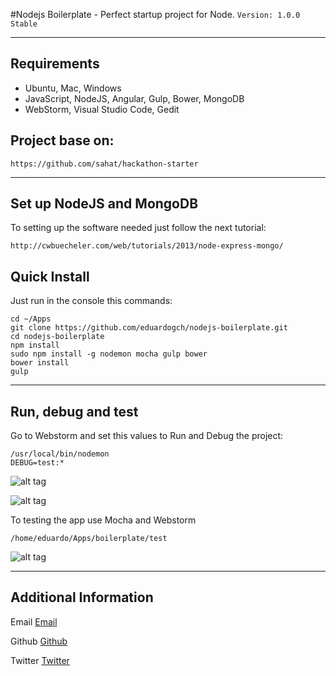 #Nodejs Boilerplate - Perfect startup project for Node.
`Version: 1.0.0 Stable`

-----

## Requirements

* Ubuntu, Mac, Windows
* JavaScript, NodeJS, Angular, Gulp, Bower, MongoDB
* WebStorm, Visual Studio Code, Gedit

## Project base on:

	https://github.com/sahat/hackathon-starter
	
-----

## Set up NodeJS and MongoDB
To setting up the software needed just follow the next tutorial:

	http://cwbuecheler.com/web/tutorials/2013/node-express-mongo/

## Quick Install
Just run in the console this commands:

	cd ~/Apps
	git clone https://github.com/eduardogch/nodejs-boilerplate.git
	cd nodejs-boilerplate
	npm install
	sudo npm install -g nodemon mocha gulp bower
	bower install
	gulp

-----

## Run, debug and test

Go to Webstorm and set this values to Run and Debug the project:
	
	/usr/local/bin/nodemon
	DEBUG=test:*
	
![alt tag](http://i.imgur.com/KUBvW44.png)
	
![alt tag](http://i.imgur.com/ciB0es1.png)


To testing the app use Mocha and Webstorm

	/home/eduardo/Apps/boilerplate/test
	
![alt tag](http://i.imgur.com/JEcewFl.png)

-----

## Additional Information

Email [Email](mailto:eduardo.gch@gmail.com)

Github [Github](https://github.com/eduardogch)

Twitter [Twitter](https://twitter.com/eduardochavira_)